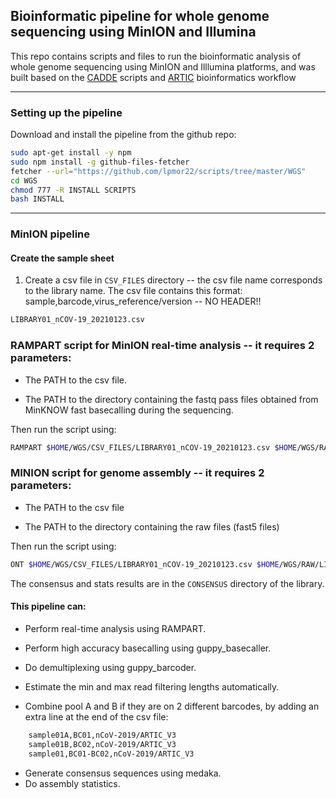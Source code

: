 ## Bioinformatic pipeline for whole genome sequencing using MinION and Illumina

This repo contains scripts and files to run the bioinformatic analysis of whole genome sequencing using MinION and Illlumina platforms, and was built based on the [CADDE](https://www.caddecentre.org/) scripts and [ARTIC](https://artic.network/) bioinformatics workflow

---

### Setting up the pipeline

Download and install the pipeline from the github repo:

```sh
sudo apt-get install -y npm
sudo npm install -g github-files-fetcher
fetcher --url="https://github.com/lpmor22/scripts/tree/master/WGS"
cd WGS
chmod 777 -R INSTALL SCRIPTS
bash INSTALL
```

---

### MinION pipeline

#### Create the sample sheet

1. Create a csv file in ``CSV_FILES`` directory -- the csv file name corresponds to the library name.
The csv file contains this format: sample,barcode,virus_reference/version -- NO HEADER!!

```sh
LIBRARY01_nCOV-19_20210123.csv
```

### RAMPART script for MinION real-time analysis -- it requires 2 parameters:

- The PATH to the csv file.

- The PATH to the directory containing the fastq pass files obtained from MinKNOW fast basecalling during the sequencing.

Then run the script using:

```sh
RAMPART $HOME/WGS/CSV_FILES/LIBRARY01_nCOV-19_20210123.csv $HOME/WGS/RAW/LIBRARY01_nCOV-19_20210123/../fastq_pass
```

### MINION script for genome assembly -- it requires 2 parameters:

- The PATH to the csv file

- The PATH to the directory containing the raw files (fast5 files)

Then run the script using:

```sh
ONT $HOME/WGS/CSV_FILES/LIBRARY01_nCOV-19_20210123.csv $HOME/WGS/RAW/LIBRARY01_nCOV-19_20210123 
```

The consensus and stats results are in the ``CONSENSUS`` directory of the library.

#### This pipeline can:

- Perform real-time analysis using RAMPART.
- Perform high accuracy basecalling using guppy_basecaller.
- Do demultiplexing using guppy_barcoder.
- Estimate the min and max read filtering lengths automatically.

- Combine pool A and B if they are on 2 different barcodes, by adding an extra line at the end of the csv file:
```sh
	sample01A,BC01,nCoV-2019/ARTIC_V3
	sample01B,BC02,nCoV-2019/ARTIC_V3
	sample01,BC01-BC02,nCoV-2019/ARTIC_V3
```

- Generate consensus sequences using medaka.
- Do assembly statistics.